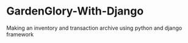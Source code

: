 # GardenGlory-With-Django
Making an inventory and transaction archive using python and django framework

